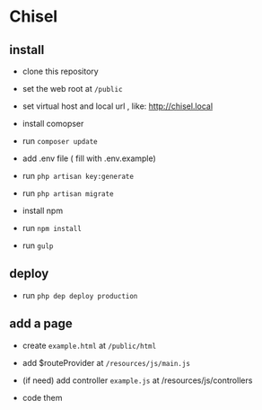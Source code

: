 # Chisel

## install

- clone this repository

- set the web root at `/public`

- set virtual host and local url , like: http://chisel.local

- install comopser

- run `composer update`

- add .env file ( fill with .env.example)

- run `php artisan key:generate`

- run `php artisan migrate`

- install npm

- run `npm install`

- run `gulp`

## deploy

- run `php dep deploy production`

## add a page

- create `example.html` at `/public/html`

- add $routeProvider at `/resources/js/main.js`

- (if need) add controller `example.js` at /resources/js/controllers

- code them
